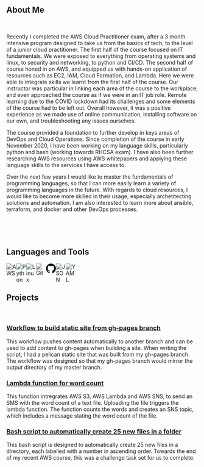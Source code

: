 ## About Me
&nbsp;

Recently I completed the AWS Cloud Practitioner exam, after a 3 month intensive program designed to take us from the basics of tech, to the level of a junior cloud practitioner. The first half of the course focused on IT fundamentals. We were exposed to everything from operating systems and linux, to security and networking, to python and CI/CD. The second half of course honed in on AWS, and equipped us with hands-on application of resources such as EC2, IAM, Cloud Formation, and Lambda. Here we were able to integrate skills we learnt from the first half of the course. Our instructor was particular in linking each area of the course to the workplace, and even approached the course as if we were in an IT job role. Remote learning due to the COVID lockdown had its challenges and some elements of the course had to be left out. Overall however, it was a positive experience as we made use of online communication, installing software on our own, and troubleshooting any issues ourselves.

The course provided a foundation to further develop in keys areas of DevOps and Cloud Operations. Since completion of the course in early November 2020, I have been working on my language skills, particularly python and bash (working towards RHCSA exam). I have also been further researching AWS resources using AWS whitepapers and applying these language skills to the services I have access to.

Over the next few years I would like to master the fundamentals of programming languages, so that I can more easily learn a variety of programming languages in the future. With regards to cloud resources, I would like to become more skilled in their usage, especially archetitecting solutions and automation. I am also interested to learn more about ansible, terraform, and docker and other DevOps processes.
&nbsp;

&nbsp;

&nbsp;

## Languages and Tools
&nbsp;
[<img align="left" alt="AWS" width="26px" src="https://attckcom-production.s3.amazonaws.com/uploads/2017/03/aws-white.png" />](https://aws.amazon.com)
[<img align="left" alt="Python" width="26px" src="https://www.rogerperkin.co.uk/wp-content/uploads/2016/12/python-transparent-logo.png" />](https://www.python.org)
<img align="left" alt="Linux" width="26px" src="https://daveden.files.wordpress.com/2013/02/tux_inverted.jpg" />
[<img align="left" alt="Git" width="26px" src="https://image.flaticon.com/icons/png/128/38/38401.png" />](https://git-scm.com)
[<img align="left" alt="GitHub" width="26px" src="https://raw.githubusercontent.com/github/explore/78df643247d429f6cc873026c0622819ad797942/topics/github/github.png" />](https://github.com/kasimakhtar/KasimAkhtar)
[<img align="left" alt="JSON" width="26px" src="https://cdn0.iconfinder.com/data/icons/file-types-vol-5/64/json_file-512.png" />](http://www.json.org)
[<img align="left" alt="YAML" width="26px" src="https://png.pngtree.com/png-clipart/20190630/original/pngtree-yaml-file-document-icon-png-image_4166817.jpg" />](https://yaml.org)

&nbsp;

## Projects

&nbsp;

### [Workflow to build static site from gh-pages branch](https://kasimakhtar.github.io/kasimakhtar/CI-CD-workflow.html)
This workflow pushes content automatically to another branch and can be used to add content to gh-pages when building a site. When writing the script, I had a pelican static site that was built from my gh-pages branch. The workflow was designed so that my gh-pages branch would mirror the output directory of my master branch.
&nbsp;

### [Lambda function for word count](https://kasimakhtar.github.io/kasimakhtar/lambda-function.html)
This function intregrates AWS S3, AWS Lambda and AWS SNS, to send an SMS with the word count of a text file. Uploading the file triggers the lambda function. The function counts the words and creates an SNS topic, which includes a message stating the word count of the file.
&nbsp;

### [Bash script to automatically create 25 new files in a folder](https://kasimakhtar.github.io/kasimakhtar/file_creator.html)
This bash script is designed to automatically create 25 new files in a directory, each labelled with a number in ascending order. Towards the end of my recent AWS course, this was a challenge task set for us to complete.
